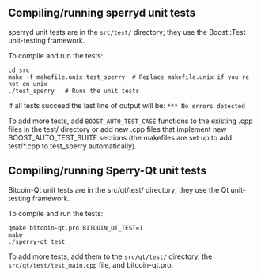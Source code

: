 Compiling/running sperryd unit tests
------------------------------------

sperryd unit tests are in the `src/test/` directory; they
use the Boost::Test unit-testing framework.

To compile and run the tests:

	cd src
	make -f makefile.unix test_sperry  # Replace makefile.unix if you're not on unix
	./test_sperry   # Runs the unit tests

If all tests succeed the last line of output will be:
`*** No errors detected`

To add more tests, add `BOOST_AUTO_TEST_CASE` functions to the existing
.cpp files in the test/ directory or add new .cpp files that
implement new BOOST_AUTO_TEST_SUITE sections (the makefiles are
set up to add test/*.cpp to test_sperry automatically).


Compiling/running Sperry-Qt unit tests
---------------------------------------

Bitcoin-Qt unit tests are in the src/qt/test/ directory; they
use the Qt unit-testing framework.

To compile and run the tests:

	qmake bitcoin-qt.pro BITCOIN_QT_TEST=1
	make
	./sperry-qt_test

To add more tests, add them to the `src/qt/test/` directory,
the `src/qt/test/test_main.cpp` file, and bitcoin-qt.pro.
